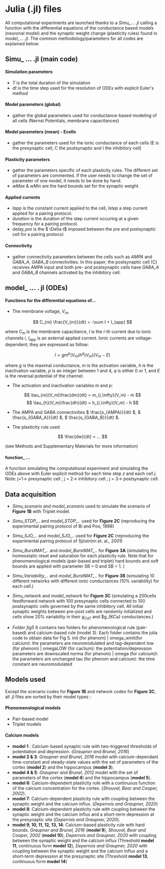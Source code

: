 
# Julia (.jl) files

All computational experiments are launched thanks to a *Simu_... .jl* calling a function with the differential equations of the conductance based models (neuronal model) and the synaptic weight change (plasticity rules) found in *model_... .jl*. The common methodology/parameters for all codes are explained below:

## Simu_ ... .jl (main code) 

#### Simulation parameters
* *T* is the total duration of the simulation
* *dt* is the time step used for the resolution of ODEs with explicit Euler's method

#### Model parameters (global)
* gather the global parameters used for conductance-based modeling of all cells (Nernst Potentials, membrane capacitances)

#### Model parameters (mean) - Ecells
* gather the parameters used for the ionic conductance of  each cells (E is the presynaptic cell, C the postsynaptic and I the inhibitory cell)

#### Plasticity parameters
* gather the parameters specific of each plasticity rules. The different set of parameters are commented. If the user needs to change the set of parameter of one model, it needs to be done by hand. 
* *wMax* & *wMin* are the hard bounds set for the synaptic weight.

#### Applied currents
* *Iapp* is the constant current applied to the cell, *Istep* a step current applied for a pairing protocol.
* *duration* is the duration of the step current occuring at a given frequency for a pairing protocol.
* *delay_pre* is the $ \Delta t$ imposed between the pre and postsynaptic cell for a pairing protocol.

#### Connectivity
* gather connectivity parameters between the cells such as *AMPA* and *GABA_A*, *GABA_B* connectivities. In this paper, the postsynaptic cell (C) receives *AMPA* input and both pre- and postsynaptic cells have *GABA_A* and *GABA_B* channels activated by the inhibitory cell.

## model_ ... . jl (ODEs)

#### Functions for the differential equations of...
* The membrane voltage, $V_m$, 

$$ C_{m} \frac{V_{m}}{dt} = -\sum I + I_{app} $$
 
where $C_m$ is the membrane capacitance, $I$ is the $i$-th current due to ionic channels $i$, $I_{app}$ is an external applied current. Ionic currents are voltage-dependent; they are expressed as follow:

$$ I = g m^{p}(V_m) h^{q}(V_m) (V_m - E)  $$

where $g$ is the maximal conductance, $m$ is the activation variable, $h$ is the inactivation variable,
$p$ is an integer between 1 and 4, $q$ is either 0 or 1, and $E$ is the reversal potential of the channel.

* The activation and inactivation variables m and p: 

$$  \tau_{m}(V_m)\frac{dm}{dt} = m_{i,\infty}(V_m) - m $$
$$ \tau_{h}(V_m)\frac{dh}{dt} = h_{i,\infty}(V_m) - h $$

* The AMPA and GABA connectivities $ \frac{s_{AMPA}}{dt} $, $ \frac{s_{GABA_A}}{dt} $, $ \frac{s_{GABA_B}}{dt} $. 

* The plasticity rule used

$$ \frac{dw}{dt} = ... $$

(see Methods and Supplementary Materials for more information)

#### function_ ...

A function simulating the computational experiment and simulating the ODEs above with Euler explicit method for each time step *z* and each cell *j*. 
Note: j=1-> presynaptic cell ; j = 2-> inhibitory cell ; j = 3-> postsynaptic cell.

## Data acquisition

* *Simu_scenario* and *model_scenario* used to simulate the scenario of **Figure 1B** with Triplet model.
* *Simu_STDP_..* and *model_STDP_..* used for **Figure 2C** (reproducing the experimental pairing protocol of Bi and Poo, 1998)
* *Simu_SJO_..* and *model_SJO_..* used for **Figure 2C** (reproducing the experimental pairing protocol of Sjöström et. al., 2001)
* *Simu_BurstMAT_..* and *model_BurstMAT_..* for **Figure 3A** (simulating the homeostatic reset and saturation for each plasticity rule. Note that for phenomenological models (pair-based and triplet) hard bounds and soft bounds are applied with parameter SB = 0 and SB = 1. )
* *Simu_Variability_..* and *model_BurstMAT_..* for **Figure 3B** (simulating 10 different networks with different ionic conductances (10% variability) for each cell.) 
* *Simu_network* and *model_network* for **Figure 3C** (simulating a 200cells feedforward network with 100 presynaptic cells connected to 100 postsynaptic cells governed by the same inhibitory cell. All initial synaptic weights between pre-post cells are randomly initialized and cells show 20% variability in their $g_{CaT}$ and $g_{KCa} conductances.)

* *Folder fig5*
It contains two folders for phenomenological rule (pair-based) and calcium-based rule (model 3). 
Each folder contains the julia code to obtain data for Fig 5.
init (for phenom) | omega_winit(for calcium): the parameters are neuromodulated and tag-dependent
low (for phenom) | omegaLOW (for caclium): the potentiation/depression parameters are downscaled
norma (for phenom) | omega (for calcium)l: the parameters are unchanged
tau (for phenom and calcium): the time constant are neuromodulated

## Models used

Except the scenario codes for **Figure 1B** and network codes for **Figure 3C**, all .jl files are sorted by their model types : 

#### Phenomenological models 
* Pair-based model
* Triplet models 

#### Calcium models 
* **model 1** : Calcium-based synaptic rule with two-triggered thresholds of potentiation and depression. (*Graupner and Brunel, 2016*)
* **model 2 & 3**: *Graupner and Brunel, 2016* model with calcium-dependant time-constant and steady-state values with the set of parameters of the cortex (**model 2**) and the hippocampus (**model 3**).
* **model 4 & 5**: *Graupner and Brunel, 2012* model with the set of parameters of the cortex (**model 4**) and the hippocampus (**model 5**). 
* **model 6**: Calcium-dependent plasticity rule with a continuous function of the calcium concentration for the cortex. (*Shouval, Bear and Cooper, 2002*). 
* **model 7**: Calcium-dependent plasticity rule with coupling between the synaptic weight and the calcium influx. (*Deperrois and Graupner, 2020*)
* **model 8**:  Calcium-dependent plasticity rule with coupling between the synaptic weight and the calcium influx and a short-term depression at the presynaptic site (*Deperrois and Graupner, 2020*).
* **model 9, 10, 11, 12, 13, 14**: Calcium-based plasticity rule with hard bounds. *Graupner and Brunel, 2016* (**model 9**), *Shouval, Bear and Cooper, 2002* (**model 10**), *Deperrois and Graupner, 2020* with coupling between the synaptic weight and the calcium influx (Threshold **model 11**, continuous form **model 12**),  *Deperrois and Graupner, 2020* with coupling between the synaptic weight and the calcium influx and a short-term depression at the presynaptic site  (Threshold **model 13**, continuous form **model 14**)
